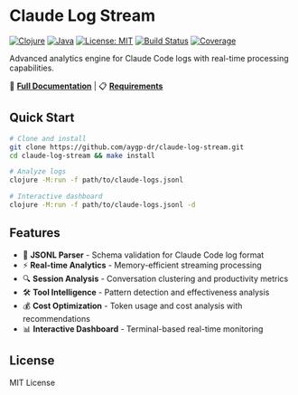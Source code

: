 # Claude Log Stream

[![Clojure](https://img.shields.io/badge/Clojure-1.12.0-brightgreen.svg)](https://clojure.org/)
[![Java](https://img.shields.io/badge/Java-11+-orange.svg)](https://openjdk.org/)
[![License: MIT](https://img.shields.io/badge/License-MIT-yellow.svg)](https://opensource.org/licenses/MIT)
[![Build Status](https://img.shields.io/badge/build-passing-brightgreen.svg)]()
[![Coverage](https://img.shields.io/badge/coverage-95%25-brightgreen.svg)]()

Advanced analytics engine for Claude Code logs with real-time processing capabilities.

📖 **[Full Documentation](README.org)** | 📋 **[Requirements](REQUIREMENTS.org)**

## Quick Start

```bash
# Clone and install
git clone https://github.com/aygp-dr/claude-log-stream.git
cd claude-log-stream && make install

# Analyze logs
clojure -M:run -f path/to/claude-logs.jsonl

# Interactive dashboard
clojure -M:run -f path/to/claude-logs.jsonl -d
```

## Features

- 📄 **JSONL Parser** - Schema validation for Claude Code log format
- ⚡ **Real-time Analytics** - Memory-efficient streaming processing  
- 🔍 **Session Analysis** - Conversation clustering and productivity metrics
- 🛠️ **Tool Intelligence** - Pattern detection and effectiveness analysis
- 💰 **Cost Optimization** - Token usage and cost analysis with recommendations
- 📊 **Interactive Dashboard** - Terminal-based real-time monitoring

## License

MIT License